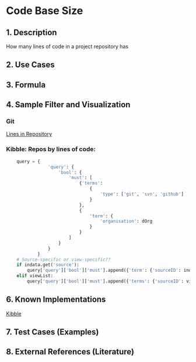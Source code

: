 # Code Base Size

## 1. Description
How many lines of code in a project repository has

## 2. Use Cases

## 3. Formula

## 4. Sample Filter and Visualization

### Git
[Lines in Repository](https://github.com/OSSHealth/ghdata/blob/master/busFactor/pythonBlameLinesInRepo.py)

###  Kibble: Repos by lines of code:
```python
    query = {
                'query': {
                    'bool': {
                        'must': [
                            {'terms':
                                {
                                    'type': ['git', 'svn', 'github']
                                }
                            },
                            {
                                'term': {
                                    'organisation': dOrg
                                }
                            }
                        ]
                    }
                }
            }
    # Source-specific or view-specific??
    if indata.get('source'):
        query['query']['bool']['must'].append({'term': {'sourceID': indata.get('source')}})
    elif viewList:
        query['query']['bool']['must'].append({'terms': {'sourceID': viewList}})
```
## 6. Known Implementations

[Kibble](https://github.com/apache/kibble)

## 7. Test Cases (Examples)

## 8. External References (Literature)
